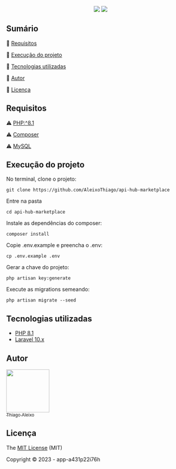 <p align="center">
  <img src="https://img.shields.io/badge/Laravel-FF2D20?style=for-the-badge&logo=laravel&logoColor=white"/>
  <img src="https://img.shields.io/badge/PHP-4f5b93?style=for-the-badge&logo=php&logoColor=white"/>
</p>

## Sumário

:small_blue_diamond: [Requisitos](#requisitos)

:small_blue_diamond: [Execução do projeto](#execução-do-projeto)

:small_blue_diamond: [Tecnologias utilizadas](#tecnologias-utilizadas)

:small_blue_diamond: [Autor](#autor)

:small_blue_diamond: [Licença](#licença)

## Requisitos

:warning: [PHP:^8.1](https://www.php.net/releases/8.1/en.php)

:warning: [Composer](https://getcomposer.org/download/)

:warning: [MySQL](https://hub.docker.com/_/mysql)

## Execução do projeto

No terminal, clone o projeto:

```
git clone https://github.com/AleixoThiago/api-hub-marketplace
```

Entre na pasta

```
cd api-hub-marketplace
```

Instale as dependências do composer:

```
composer install
```

Copie .env.example e preencha o .env:

```
cp .env.example .env
```

Gerar a chave do projeto:

```
php artisan key:generate
```

Execute as migrations semeando:

```
php artisan migrate --seed
```

## Tecnologias utilizadas

-   [PHP 8.1](https://www.php.net/)
-   [Laravel 10.x](https://laravel.com/docs/10.x)

## Autor

[<img src="https://avatars.githubusercontent.com/u/68597119?v=4" width=115><br><sub>Thiago Aleixo</sub>](https://github.com/AleixoThiago)

## Licença

The [MIT License]() (MIT)

Copyright :copyright: 2023 - app-a431p22i76h

